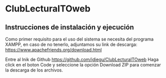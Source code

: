 # ClubLecturaITOweb

## Instrucciones de instalación y ejecución

Como primer requisito para el uso del sistema se necesita del programa XAMPP, en caso de no tenerlo, adjuntamos su link de descarga:
https://www.apachefriends.org/download.html

Entre al lnik de Github
https://github.com/jdiegu/ClubLecturaITOweb
Haga click en el boton Code y seleccione la opción Download ZIP para comenzar la descarga de los archivos.
